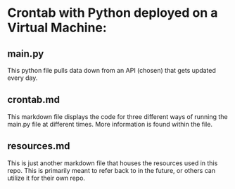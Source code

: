 # Crontab with Python deployed on a Virtual Machine:


## main.py

This python file pulls data down from an API (chosen) that gets updated every day.

## crontab.md

This markdown file displays the code for three different ways of running the main.py file at different times.  More information is found within the file.

## resources.md

This is just another markdown file that houses the resources used in this repo.  This is primarily meant to refer back to in the future, or others can utilize it for their own repo.
